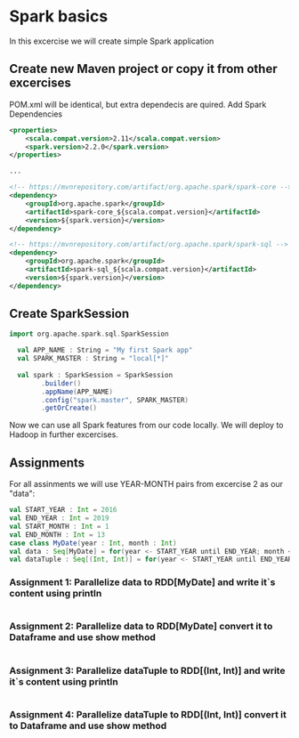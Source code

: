 # Spark basics

In this excercise we will create simple Spark application

## Create new Maven project or copy it from other excercises

POM.xml will be identical, but extra dependecis are quired.
Add Spark Dependencies
```xml
<properties>
	<scala.compat.version>2.11</scala.compat.version>
	<spark.version>2.2.0</spark.version>
</properties>

...

<!-- https://mvnrepository.com/artifact/org.apache.spark/spark-core -->
<dependency>
	<groupId>org.apache.spark</groupId>
	<artifactId>spark-core_${scala.compat.version}</artifactId>
	<version>${spark.version}</version>
</dependency>

<!-- https://mvnrepository.com/artifact/org.apache.spark/spark-sql -->
<dependency>
	<groupId>org.apache.spark</groupId>
	<artifactId>spark-sql_${scala.compat.version}</artifactId>
	<version>${spark.version}</version>
</dependency>
```

## Create SparkSession

```scala
import org.apache.spark.sql.SparkSession

  val APP_NAME : String = "My first Spark app"
  val SPARK_MASTER : String = "local[*]"
  
  val spark : SparkSession = SparkSession
		.builder()
		.appName(APP_NAME)
		.config("spark.master", SPARK_MASTER)
		.getOrCreate()
```

Now we can use all Spark features from our code locally.
We will deploy to Hadoop in further excercises.

## Assignments

For all assinments we will use YEAR-MONTH pairs from excercise 2 as our "data":
```scala
val START_YEAR : Int = 2016
val END_YEAR : Int = 2019
val START_MONTH : Int = 1
val END_MONTH : Int = 13
case class MyDate(year : Int, month : Int)
val data : Seq[MyDate] = for(year <- START_YEAR until END_YEAR; month <- START_MONTH until END_MONTH) yield MyDate(year, month)
val dataTuple : Seq[(Int, Int)] = for(year <- START_YEAR until END_YEAR; month <- START_MONTH until END_MONTH) yield (year, month)
``` 

### Assignment 1: Parallelize data to RDD[MyDate] and write it`s content using println
```scala

```

### Assignment 2: Parallelize data to RDD[MyDate] convert it to Dataframe and use show method
```scala

```

### Assignment 3: Parallelize dataTuple to RDD[(Int, Int)] and write it`s content using println
```scala

```

### Assignment 4: Parallelize dataTuple to RDD[(Int, Int)] convert it to Dataframe and use show method
```scala

```


